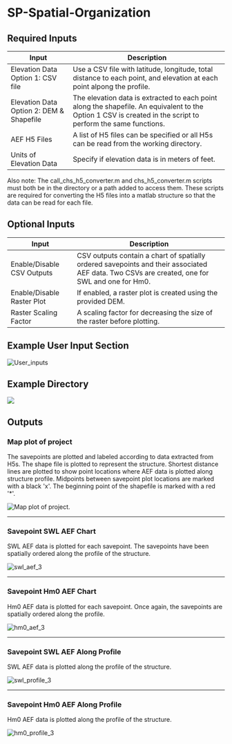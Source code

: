 # SP-Spatial-Organization

## Required Inputs


| Input | Description |
|-------|-------------|
| Elevation Data Option 1: CSV file | Use a CSV file with latitude, longitude, total distance to each point, and elevation at each point alpong the profile. | 
| Elevation Data Option 2: DEM & Shapefile | The elevation data is extracted to each point along the shapefile. An equivalent to the Option 1 CSV is created in the script to perform the same functions. |
| AEF H5 Files | A list of H5 files can be specified or all H5s can be read from the working directory. |
| Units of Elevation Data | Specify if elevation data is in meters of feet. |


Also note: The call_chs_h5_converter.m and chs_h5_converter.m scripts must both be in the directory or a path added to access them. These scripts are required for converting the H5 files into a matlab structure so that the data can be read for each file. 


## Optional Inputs


| Input | Description |
|-------|-------------|
| Enable/Disable CSV Outputs | CSV outputs contain a chart of spatially ordered savepoints and their associated AEF data. Two CSVs are created, one for SWL and one for Hm0. |
| Enable/Disable Raster Plot | If enabled, a raster plot is created using the provided DEM. |
| Raster Scaling Factor | A scaling factor for decreasing the size of the raster before plotting. |


## Example User Input Section


![User_inputs](https://github.com/JacobCreamer/SP-Spatial-Organization/assets/145397806/6f83af99-7512-41d3-b85f-1480c1beda78)


## Example Directory


![](https://github.com/JacobCreamer/SP-Spatial-Organization/assets/145397806/00110be8-bee4-4ee3-b5e4-327f4750eff3)


## Outputs


### Map plot of project 


The savepoints are plotted and labeled according to data extracted from H5s. The shape file is plotted to represent the structure. Shortest distance lines are plotted to show point locations where AEF data is plotted along structure profile. Midpoints between savepoint plot locations are marked with a black 'x'. The beginning point of the shapefile is marked with a red '*'.


![Map plot of project.](https://github.com/JacobCreamer/SP-Spatial-Organization/assets/145397806/8e442491-1be2-4ed8-bb32-309eab16c48f)


---
### Savepoint SWL AEF Chart


SWL AEF data is plotted for each savepoint. The savepoints have been spatially ordered along the profile of the structure.


![swl_aef_3](https://github.com/JacobCreamer/SP-Spatial-Organization/assets/145397806/d4675973-6319-42a4-87c0-0c21c1fdfb32)


---
### Savepoint Hm0 AEF Chart


Hm0 AEF data is plotted for each savepoint. Once again, the savepoints are spatially ordered along the profile.


![hm0_aef_3](https://github.com/JacobCreamer/SP-Spatial-Organization/assets/145397806/8725293b-17b6-458e-ba7f-a004b5b245ac)


---
### Savepoint SWL AEF Along Profile


SWL AEF data is plotted along the profile of the structure.


![swl_profile_3](https://github.com/JacobCreamer/SP-Spatial-Organization/assets/145397806/3c73dfdb-f21d-42d9-aeaa-b4c5b9bb1aab)


---
### Savepoint Hm0 AEF Along Profile


Hm0 AEF data is plotted along the profile of the structure.


![hm0_profile_3](https://github.com/JacobCreamer/SP-Spatial-Organization/assets/145397806/8bd90f43-87f5-4648-9a23-2169a7a31488)

